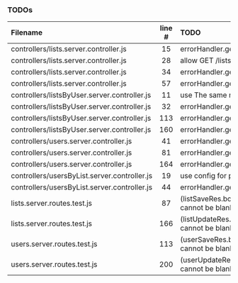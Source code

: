 ### TODOs
| Filename | line # | TODO
|:------|:------:|:------
| controllers/lists.server.controller.js | 15 | errorHandler.getErrorMessage(err)
| controllers/lists.server.controller.js | 28 | allow GET /lists sorting override
| controllers/lists.server.controller.js | 34 | errorHandler.getErrorMessage(err)
| controllers/lists.server.controller.js | 57 | errorHandler.getErrorMessage(err)
| controllers/listsByUser.server.controller.js | 11 | use The same module for both of them here
| controllers/listsByUser.server.controller.js | 32 | errorHandler.getErrorMessage(err)
| controllers/listsByUser.server.controller.js | 113 | errorHandler.getErrorMessage(err)
| controllers/listsByUser.server.controller.js | 160 | errorHandler.getErrorMessage(updateErr)
| controllers/users.server.controller.js | 41 | errorHandler.getErrorMessage(saveErr)
| controllers/users.server.controller.js | 81 | errorHandler.getErrorMessage(findErr)
| controllers/users.server.controller.js | 164 | errorHandler.getErrorMessage(err)
| controllers/usersByList.server.controller.js | 19 | use config for pagination defaults
| controllers/usersByList.server.controller.js | 44 | errorHandler.getErrorMessage(err)
| lists.server.routes.test.js | 87 | (listSaveRes.body.message).should.match('Name cannot be blank');
| lists.server.routes.test.js | 166 | (listUpdateRes.body.message).should.match('Name cannot be blank');
| users.server.routes.test.js | 113 | (userSaveRes.body.message).should.match('Email cannot be blank');
| users.server.routes.test.js | 200 | (userUpdateRes.body.message).should.match('Email cannot be blank');